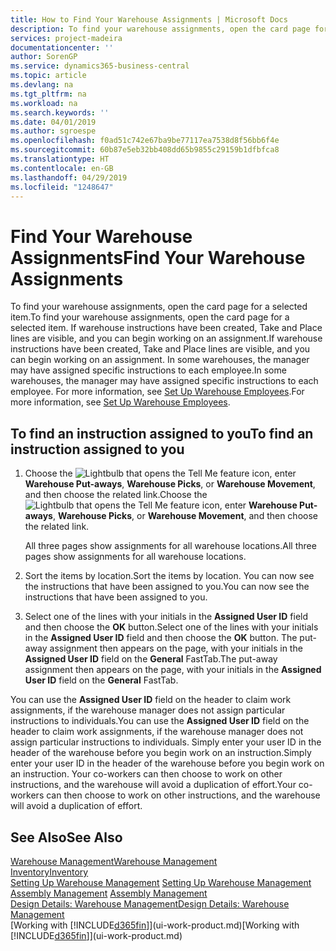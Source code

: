 ```yaml
---
title: How to Find Your Warehouse Assignments | Microsoft Docs
description: To find your warehouse assignments, open the card page for a selected item. If warehouse instructions have been created, Take and Place lines are visible, and you can begin working on an assignment. In some warehouses, the manager may have assigned specific instructions to each employee.
services: project-madeira
documentationcenter: ''
author: SorenGP
ms.service: dynamics365-business-central
ms.topic: article
ms.devlang: na
ms.tgt_pltfrm: na
ms.workload: na
ms.search.keywords: ''
ms.date: 04/01/2019
ms.author: sgroespe
ms.openlocfilehash: f0ad51c742e67ba9be77117ea7538d8f56bb6f4e
ms.sourcegitcommit: 60b87e5eb32bb408dd65b9855c29159b1dfbfca8
ms.translationtype: HT
ms.contentlocale: en-GB
ms.lasthandoff: 04/29/2019
ms.locfileid: "1248647"
---
```

# <a name="find-your-warehouse-assignments"></a><span data-ttu-id="c0195-105">Find Your Warehouse Assignments</span><span class="sxs-lookup"><span data-stu-id="c0195-105">Find Your Warehouse Assignments</span></span>
<span data-ttu-id="c0195-106">To find your warehouse assignments, open the card page for a selected item.</span><span class="sxs-lookup"><span data-stu-id="c0195-106">To find your warehouse assignments, open the card page for a selected item.</span></span> <span data-ttu-id="c0195-107">If warehouse instructions have been created, Take and Place lines are visible, and you can begin working on an assignment.</span><span class="sxs-lookup"><span data-stu-id="c0195-107">If warehouse instructions have been created, Take and Place lines are visible, and you can begin working on an assignment.</span></span> <span data-ttu-id="c0195-108">In some warehouses, the manager may have assigned specific instructions to each employee.</span><span class="sxs-lookup"><span data-stu-id="c0195-108">In some warehouses, the manager may have assigned specific instructions to each employee.</span></span> <span data-ttu-id="c0195-109">For more information, see [Set Up Warehouse Employees](warehouse-how-to-set-up-warehouse-employees.md).</span><span class="sxs-lookup"><span data-stu-id="c0195-109">For more information, see [Set Up Warehouse Employees](warehouse-how-to-set-up-warehouse-employees.md).</span></span>

## <a name="to-find-an-instruction-assigned-to-you"></a><span data-ttu-id="c0195-110">To find an instruction assigned to you</span><span class="sxs-lookup"><span data-stu-id="c0195-110">To find an instruction assigned to you</span></span>  
1.  <span data-ttu-id="c0195-111">Choose the ![Lightbulb that opens the Tell Me feature](media/ui-search/search_small.png "Tell me what you want to do") icon, enter **Warehouse Put-aways**, **Warehouse Picks**, or **Warehouse Movement**, and then choose the related link.</span><span class="sxs-lookup"><span data-stu-id="c0195-111">Choose the ![Lightbulb that opens the Tell Me feature](media/ui-search/search_small.png "Tell me what you want to do") icon, enter **Warehouse Put-aways**, **Warehouse Picks**, or **Warehouse Movement**, and then choose the related link.</span></span>

    <span data-ttu-id="c0195-112">All three pages show assignments for all warehouse locations.</span><span class="sxs-lookup"><span data-stu-id="c0195-112">All three pages show assignments for all warehouse locations.</span></span>  

2. <span data-ttu-id="c0195-113">Sort the items by location.</span><span class="sxs-lookup"><span data-stu-id="c0195-113">Sort the items by location.</span></span> <span data-ttu-id="c0195-114">You can now see the instructions that have been assigned to you.</span><span class="sxs-lookup"><span data-stu-id="c0195-114">You can now see the instructions that have been assigned to you.</span></span>  
3. <span data-ttu-id="c0195-115">Select one of the lines with your initials in the **Assigned User ID** field and then choose the **OK** button.</span><span class="sxs-lookup"><span data-stu-id="c0195-115">Select one of the lines with your initials in the **Assigned User ID** field and then choose the **OK** button.</span></span> <span data-ttu-id="c0195-116">The put-away assignment then appears on the page, with your initials in the **Assigned User ID** field on the **General** FastTab.</span><span class="sxs-lookup"><span data-stu-id="c0195-116">The put-away assignment then appears on the page, with your initials in the **Assigned User ID** field on the **General** FastTab.</span></span>  

<span data-ttu-id="c0195-117">You can use the **Assigned User ID** field on the header to claim work assignments, if the warehouse manager does not assign particular instructions to individuals.</span><span class="sxs-lookup"><span data-stu-id="c0195-117">You can use the **Assigned User ID** field on the header to claim work assignments, if the warehouse manager does not assign particular instructions to individuals.</span></span> <span data-ttu-id="c0195-118">Simply enter your user ID in the header of the warehouse before you begin work on an instruction.</span><span class="sxs-lookup"><span data-stu-id="c0195-118">Simply enter your user ID in the header of the warehouse before you begin work on an instruction.</span></span> <span data-ttu-id="c0195-119">Your co-workers can then choose to work on other instructions, and the warehouse will avoid a duplication of effort.</span><span class="sxs-lookup"><span data-stu-id="c0195-119">Your co-workers can then choose to work on other instructions, and the warehouse will avoid a duplication of effort.</span></span>  

## <a name="see-also"></a><span data-ttu-id="c0195-120">See Also</span><span class="sxs-lookup"><span data-stu-id="c0195-120">See Also</span></span>  
[<span data-ttu-id="c0195-121">Warehouse Management</span><span class="sxs-lookup"><span data-stu-id="c0195-121">Warehouse Management</span></span>](warehouse-manage-warehouse.md)  
[<span data-ttu-id="c0195-122">Inventory</span><span class="sxs-lookup"><span data-stu-id="c0195-122">Inventory</span></span>](inventory-manage-inventory.md)  
<span data-ttu-id="c0195-123">[Setting Up Warehouse Management](warehouse-setup-warehouse.md)   </span><span class="sxs-lookup"><span data-stu-id="c0195-123">[Setting Up Warehouse Management](warehouse-setup-warehouse.md)   </span></span>  
<span data-ttu-id="c0195-124">[Assembly Management](assembly-assemble-items.md)  </span><span class="sxs-lookup"><span data-stu-id="c0195-124">[Assembly Management](assembly-assemble-items.md)  </span></span>  
[<span data-ttu-id="c0195-125">Design Details: Warehouse Management</span><span class="sxs-lookup"><span data-stu-id="c0195-125">Design Details: Warehouse Management</span></span>](design-details-warehouse-management.md)  
<span data-ttu-id="c0195-126">[Working with [!INCLUDE[d365fin](includes/d365fin_md.md)]](ui-work-product.md)</span><span class="sxs-lookup"><span data-stu-id="c0195-126">[Working with [!INCLUDE[d365fin](includes/d365fin_md.md)]](ui-work-product.md)</span></span> 
